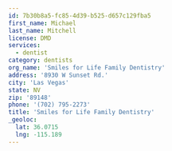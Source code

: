 ```yaml
---
id: 7b30b8a5-fc85-4d39-b525-d657c129fba5
first_name: Michael
last_name: Mitchell
license: DMD
services:
  - dentist
category: dentists
org_name: 'Smiles for Life Family Dentistry'
address: '8930 W Sunset Rd.'
city: 'Las Vegas'
state: NV
zip: '89148'
phone: '(702) 795-2273'
title: 'Smiles for Life Family Dentistry'
_geoloc:
  lat: 36.0715
  lng: -115.189
---
```

